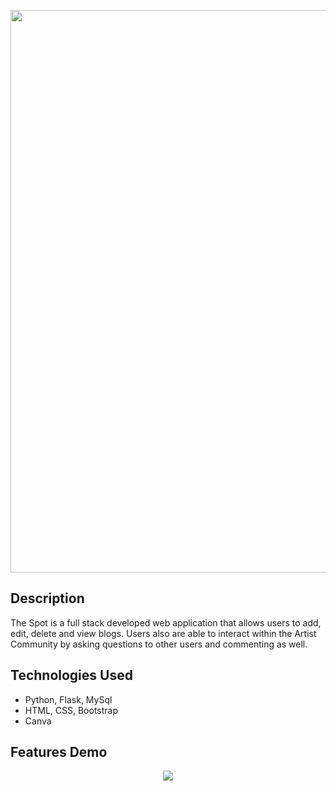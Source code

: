 <p align="center">
  <img  src="https://github.com/BuddyReed/README/blob/main/THeSpotBan.gif" width="900" >
</p>

## Description

The Spot is a full stack developed web application that allows users to add, edit, delete and view blogs. Users also are able to interact within the Artist Community by asking questions to other users and commenting as well.

## Technologies Used

- Python, Flask, MySql
- HTML, CSS, Bootstrap
- Canva

## Features Demo

<p align = "center"> <img  src = "https://github.com/BuddyReed/GitHub/blob/main/README/img/TheSpot.gif"/>

